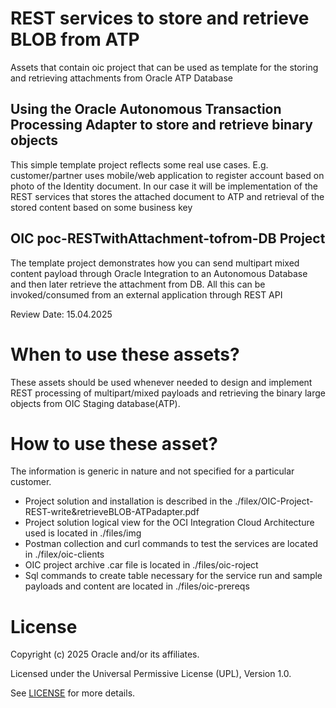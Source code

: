 # REST services to store and retrieve BLOB from ATP
Assets that contain oic project that can be used as template for the storing and retrieving attachments from Oracle ATP Database

## Using the Oracle Autonomous Transaction Processing Adapter to store and retrieve binary objects
This simple template project reflects some real use cases. E.g. customer/partner uses mobile/web application to register account based on photo of the Identity document. In our case it will be implementation of the REST services that stores the attached document to ATP and retrieval of the stored content based on some business key

## OIC poc-RESTwithAttachment-tofrom-DB Project
The template project demonstrates how you can send multipart mixed content payload through Oracle Integration to an Autonomous Database and then later retrieve the attachment from DB. All this can be invoked/consumed from an external application through REST API

Review Date: 15.04.2025

# When to use these assets?

These assets should be used whenever needed to design and implement REST processing of multipart/mixed payloads and retrieving the binary large objects from OIC Staging database(ATP).

# How to use these asset?

The information is generic in nature and not specified for a particular customer. 
 - Project solution and installation is described in the ./filex/OIC-Project-REST-write&retrieveBLOB-ATPadapter.pdf
 - Project solution logical view for the OCI Integration Cloud Architecture used is located in ./files/img
 - Postman collection and curl commands to test the services are located in ./filex/oic-clients 
 - OIC project archive .car file is located in ./files/oic-roject
 - Sql commands to create table necessary for the service run and sample payloads and content are located in ./files/oic-prereqs


# License

Copyright (c) 2025 Oracle and/or its affiliates.

Licensed under the Universal Permissive License (UPL), Version 1.0.

See [LICENSE](https://github.com/oracle-devrel/technology-engineering/blob/main/LICENSE) for more details.
